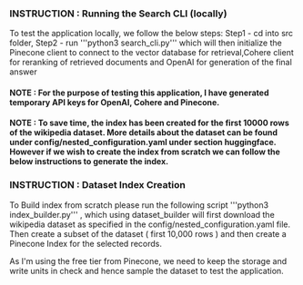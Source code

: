 ### INSTRUCTION : Running the Search CLI (locally)
To test the application locally, we follow the below steps:
Step1 - cd into src folder, 
Step2 - run '''python3 search_cli.py''' which will then initialize the Pinecone client to connect to the vector database for retrieval,Cohere client for reranking of retrieved documents and OpenAI for generation of the final answer

#### NOTE : For the purpose of testing this application, I have generated temporary API keys for OpenAI, Cohere and Pinecone.

#### NOTE : To save time, the index has been created for the first 10000 rows of the wikipedia dataset. More details about the dataset can be found under config/nested_configuration.yaml under section huggingface. However if we wish to create the index from scratch we can follow the below instructions to generate the index.

### INSTRUCTION  : Dataset Index Creation
To Build index from scratch please run the following script '''python3 index_builder.py''' , which using dataset_builder will first download the wikipedia dataset as specified in the config/nested_configuration.yaml file. Then create a subset of the dataset ( first 10,000 rows ) and then create a Pinecone Index for the selected records. 

As I'm using the free tier from Pinecone, we need to keep the storage and write units in check and hence sample the dataset to test the application.







